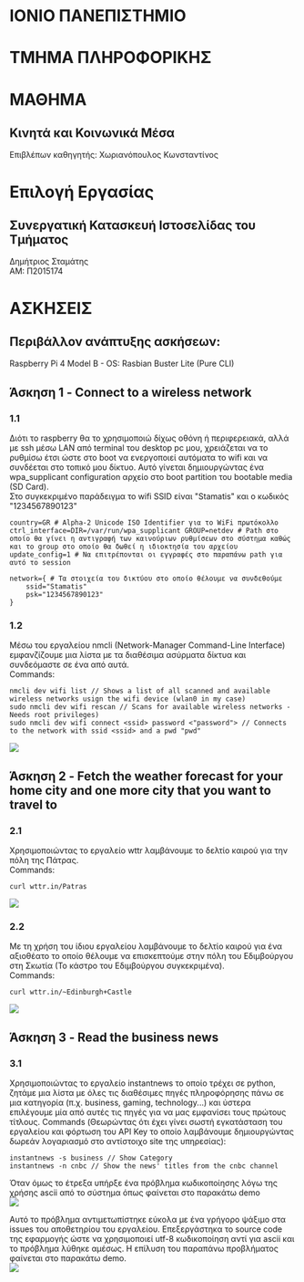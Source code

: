# ΙΟΝΙΟ ΠΑΝΕΠΙΣΤΗΜΙΟ 


# ΤΜΗΜΑ ΠΛΗΡΟΦΟΡΙΚΗΣ 


# ΜΑΘΗΜΑ
## Κινητά και Κοινωνικά Μέσα
 
Επιβλέπων καθηγητής: Χωριανόπουλος Κωνσταντίνος 


# Επιλογή Εργασίας
## Συνεργατική Κατασκευή Ιστοσελίδας του Τμήματος

Δημήτριος Σταμάτης <br>
ΑΜ: Π2015174

# ΑΣΚΗΣΕΙΣ
## Περιβάλλον ανάπτυξης ασκήσεων: 
Raspberry Pi 4 Model B - OS: Rasbian Buster Lite (Pure CLI)
## Άσκηση 1 - Connect to a wireless network
### 1.1
Διότι το raspberry θα το χρησιμοποιώ δίχως οθόνη ή περιφερειακά, αλλά με ssh μέσω LAN από terminal του desktop pc μου, χρειάζεται να το ρυθμίσω έτσι ώστε στο boot να ενεργοποιεί αυτόματα το wifi και να συνδέεται στο τοπικό μου δίκτυο. Αυτό γίνεται δημιουργώντας ένα wpa_supplicant configuration αρχείο στο boot partition του bootable media (SD Card). <br>
Στο συγκεκριμένο παράδειγμα το wifi SSID είναι "Stamatis" και ο κωδικός "1234567890123"
```
country=GR # Alpha-2 Unicode ISO Identifier για το WiFi πρωτόκολλο
ctrl_interface=DIR=/var/run/wpa_supplicant GROUP=netdev # Path στο οποίο θα γίνει η αντιγραφή των καινούριων ρυθμίσεων στο σύστημα καθώς και το group στο οποίο θα δωθεί η ιδιοκτησία του αρχείου
update_config=1 # Να επιτρέπονται οι εγγραφές στο παραπάνω path για αυτό το session

network={ # Τα στοιχεία του δικτύου στο οποίο θέλουμε να συνδεθούμε
    ssid="Stamatis"
    psk="1234567890123"
}
```
### 1.2
Μέσω του εργαλείου nmcli (Network-Manager Command-Line Interface) εμφανζίζουμε μια λίστα με τα διαθέσιμα ασύρματα δίκτυα και συνδεόμαστε σε ένα από αυτά.<br>
Commands:<br>
```
nmcli dev wifi list // Shows a list of all scanned and available wireless networks usign the wifi device (wlan0 in my case)
sudo nmcli dev wifi rescan // Scans for available wireless networks - Needs root privileges)
sudo nmcli dev wifi connect <ssid> password <"password"> // Connects to the network with ssid <ssid> and a pwd "pwd"
```
<a href="https://asciinema.org/a/304585" target="_blank"><img src="https://asciinema.org/a/304585.svg" /></a>
## Άσκηση 2 - Fetch the weather forecast for your home city and one more city that you want to travel to
### 2.1
Χρησιμοποιώντας το εργαλείο wttr λαμβάνουμε το δελτίο καιρού για την πόλη της Πάτρας. <br>
Commands:<br>
```
curl wttr.in/Patras
```
<a href="https://asciinema.org/a/304617" target="_blank"><img src="https://asciinema.org/a/304617.svg" /></a><br>
### 2.2
Με τη χρήση του ίδιου εργαλείου λαμβάνουμε το δελτίο καιρού για ένα αξιοθέατο το οποίο θέλουμε να επισκεπτούμε στην πόλη του Εδιμβούργου στη Σκωτία (Το κάστρο του Εδιμβούργου συγκεκριμένα).<br>
Commands:<br>
```
curl wttr.in/~Edinburgh+Castle
```
<a href="https://asciinema.org/a/aAouqLKpu1J2K1kxiVs8x9DCQ" target="_blank"><img src="https://asciinema.org/a/aAouqLKpu1J2K1kxiVs8x9DCQ.svg" /></a><br>

## Άσκηση 3 - Read the business news
### 3.1
Χρησιμοποιώντας το εργαλείο instantnews το οποίο τρέχει σε python, ζητάμε μια λίστα με όλες τις διαθέσιμες πηγές πληροφόρησης πάνω σε μια κατηγορία (π.χ. business, gaming, technology...) και ύστερα επιλέγουμε μία από αυτές τις πηγές για να μας εμφανίσει τους πρώτους τίτλους.
Commands (Θεωρώντας ότι έχει γίνει σωστή εγκατάσταση του εργαλείου και φόρτωση του API Key το οποίο λαμβάνουμε δημιουργώντας δωρεάν λογαριασμό στο αντίστοιχο site της υπηρεσίας):
```
instantnews -s business // Show Category
instantnews -n cnbc // Show the news' titles from the cnbc channel
```
Όταν όμως το έτρεξα υπήρξε ένα πρόβλημα κωδικοποίησης λόγω της χρήσης ascii από το σύστημα όπως φαίνεται στο παρακάτω demo<br>
<a href="https://asciinema.org/a/PPpdD5ZrJjpaSrenMU154S9qR" target="_blank"><img src="https://asciinema.org/a/PPpdD5ZrJjpaSrenMU154S9qR.svg" /></a><br>

Αυτό το πρόβλημα αντιμετωπίστηκε εύκολα με ένα γρήγορο ψάξιμο στα issues του αποθετηρίου του εργαλείου. Επεξεργάστηκα το source code της εφαρμογής ώστε να χρησιμοποιεί utf-8 κωδικοποίηση αντί για ascii και το πρόβλημα λύθηκε αμέσως. Η επίλυση του παραπάνω προβλήματος φαίνεται στο παρακάτω demo.<br>
<a href="https://asciinema.org/a/4A44y2M8Webhs71mBvbNMilY8" target="_blank"><img src="https://asciinema.org/a/4A44y2M8Webhs71mBvbNMilY8.svg" /></a><br>


